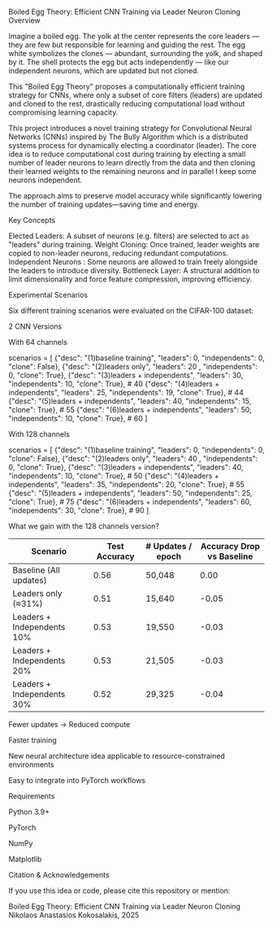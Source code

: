 Boiled Egg Theory: Efficient CNN Training via Leader Neuron Cloning
Overview

Imagine a boiled egg.
The yolk at the center represents the core leaders — they are few but responsible for learning and guiding the rest.
The egg white symbolizes the clones — abundant, surrounding the yolk, and shaped by it.
The shell protects the egg but acts independently — like our independent neurons, which are updated but not cloned.

This "Boiled Egg Theory" proposes a computationally efficient training strategy for CNNs, 
where only a subset of core filters (leaders) are updated and cloned to the rest, 
drastically reducing computational load without compromising learning capacity.

This project introduces a novel training strategy for Convolutional Neural Networks (CNNs) inspired by 
The Bully Algorithm which is a distributed systems process for dynamically electing a coordinator (leader). 
The core idea is to reduce computational cost during training by electing a small number of leader neurons to learn directly from the data 
and then cloning their learned weights to the remaining neurons and in parallel I keep some neurons independent.

The approach aims to preserve model accuracy while significantly lowering the number of training updates—saving time and energy.

Key Concepts

Elected Leaders: A subset of neurons (e.g. filters) are selected to act as "leaders" during training.
Weight Cloning: Once trained, leader weights are copied to non-leader neurons, reducing redundant computations.
Independent Neurons : Some neurons are allowed to train freely alongside the leaders to introduce diversity.
Bottleneck Layer: A structural addition to limit dimensionality and force feature compression, improving efficiency.

Experimental Scenarios

Six different training scenarios were evaluated on the CIFAR-100 dataset:

2 CNN Versions

With 64 channels

scenarios = [
    {"desc": "(1)baseline training", "leaders": 0, "independents": 0, "clone": False},
    {"desc": "(2)leaders only", "leaders": 20 , "independents": 0, "clone": True},
    {"desc": "(3)leaders + independents", "leaders": 30, "independents": 10, "clone": True},  # 40
    {"desc": "(4)leaders + independents", "leaders": 25, "independents": 19, "clone": True},  # 44
    {"desc": "(5)leaders + independents", "leaders": 40, "independents": 15, "clone": True},  # 55
    {"desc": "(6)leaders + independents", "leaders": 50, "independents": 10, "clone": True},  # 60
]

With 128 channels

scenarios = [
    {"desc": "(1)baseline training", "leaders": 0, "independents": 0, "clone": False},
    {"desc": "(2)leaders only", "leaders": 40 , "independents": 0, "clone": True},
    {"desc": "(3)leaders + independents", "leaders": 40, "independents": 10, "clone": True},  # 50
    {"desc": "(4)leaders + independents", "leaders": 35, "independents": 20, "clone": True},  # 55
    {"desc": "(5)leaders + independents", "leaders": 50, "independents": 25, "clone": True},  # 75
    {"desc": "(6)leaders + independents", "leaders": 60, "independents": 30, "clone": True},  # 90
]

What we gain with the 128 channels version?

| Scenario                   | Test Accuracy | # Updates / epoch | Accuracy Drop vs Baseline |
|----------------------------|---------------|-------------------|---------------------------|
| Baseline (All updates)     | 0.56          | 50,048            | 0.00                      |
| Leaders only (≈31%)        | 0.51          | 15,640            | -0.05                     |
| Leaders + Independents 10% | 0.53          | 19,550            | -0.03                     |
| Leaders + Independents 20% | 0.53          | 21,505            | -0.03                     |
| Leaders + Independents 30% | 0.52          | 29,325            | -0.04                     |

Fewer updates → Reduced compute

Faster training

New neural architecture idea applicable to resource-constrained environments

Easy to integrate into PyTorch workflows



Requirements

Python 3.9+

PyTorch

NumPy

Matplotlib

Citation & Acknowledgements

If you use this idea or code, please cite this repository or mention:

Boiled Egg Theory: Efficient CNN Training via Leader Neuron Cloning
Nikolaos Anastasios Kokosalakis, 2025